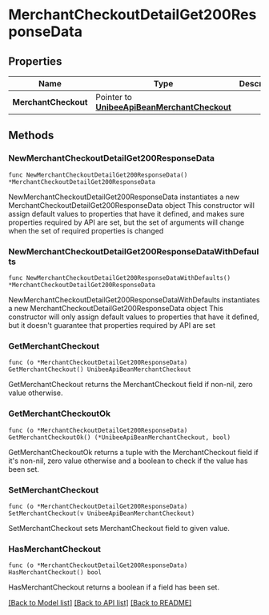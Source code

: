 # MerchantCheckoutDetailGet200ResponseData

## Properties

Name | Type | Description | Notes
------------ | ------------- | ------------- | -------------
**MerchantCheckout** | Pointer to [**UnibeeApiBeanMerchantCheckout**](UnibeeApiBeanMerchantCheckout.md) |  | [optional] 

## Methods

### NewMerchantCheckoutDetailGet200ResponseData

`func NewMerchantCheckoutDetailGet200ResponseData() *MerchantCheckoutDetailGet200ResponseData`

NewMerchantCheckoutDetailGet200ResponseData instantiates a new MerchantCheckoutDetailGet200ResponseData object
This constructor will assign default values to properties that have it defined,
and makes sure properties required by API are set, but the set of arguments
will change when the set of required properties is changed

### NewMerchantCheckoutDetailGet200ResponseDataWithDefaults

`func NewMerchantCheckoutDetailGet200ResponseDataWithDefaults() *MerchantCheckoutDetailGet200ResponseData`

NewMerchantCheckoutDetailGet200ResponseDataWithDefaults instantiates a new MerchantCheckoutDetailGet200ResponseData object
This constructor will only assign default values to properties that have it defined,
but it doesn't guarantee that properties required by API are set

### GetMerchantCheckout

`func (o *MerchantCheckoutDetailGet200ResponseData) GetMerchantCheckout() UnibeeApiBeanMerchantCheckout`

GetMerchantCheckout returns the MerchantCheckout field if non-nil, zero value otherwise.

### GetMerchantCheckoutOk

`func (o *MerchantCheckoutDetailGet200ResponseData) GetMerchantCheckoutOk() (*UnibeeApiBeanMerchantCheckout, bool)`

GetMerchantCheckoutOk returns a tuple with the MerchantCheckout field if it's non-nil, zero value otherwise
and a boolean to check if the value has been set.

### SetMerchantCheckout

`func (o *MerchantCheckoutDetailGet200ResponseData) SetMerchantCheckout(v UnibeeApiBeanMerchantCheckout)`

SetMerchantCheckout sets MerchantCheckout field to given value.

### HasMerchantCheckout

`func (o *MerchantCheckoutDetailGet200ResponseData) HasMerchantCheckout() bool`

HasMerchantCheckout returns a boolean if a field has been set.


[[Back to Model list]](../README.md#documentation-for-models) [[Back to API list]](../README.md#documentation-for-api-endpoints) [[Back to README]](../README.md)


